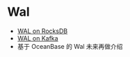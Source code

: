 # Wal

- [WAL on RocksDB](wal_on_rocksdb.md)
- [WAL on Kafka](wal_on_kafka.md)
- 基于 OceanBase 的 Wal 未来再做介绍
